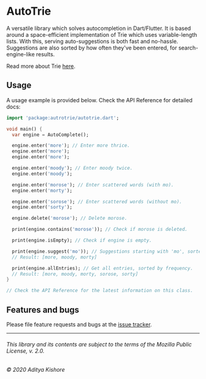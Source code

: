 # AutoTrie

A versatile library which solves autocompletion in Dart/Flutter. It is based around
a space-efficient implementation of Trie which uses variable-length lists. With this, serving
auto-suggestions is both fast and no-hassle. Suggestions are also sorted by how often 
they've been entered, for search-engine-like results.

Read more about Trie [here][trie].

[trie]: https://medium.com/basecs/trying-to-understand-tries-3ec6bede0014

## Usage

A usage example is provided below. Check the API Reference for detailed docs:

```dart
import 'package:autrotrie/autotrie.dart';

void main() {
  var engine = AutoComplete();

  engine.enter('more'); // Enter more thrice.
  engine.enter('more');
  engine.enter('more');

  engine.enter('moody'); // Enter moody twice.
  engine.enter('moody');

  engine.enter('morose'); // Enter scattered words (with mo).
  engine.enter('morty');

  engine.enter('sorose'); // Enter scattered words (without mo).
  engine.enter('sorty');

  engine.delete('morose'); // Delete morose.

  print(engine.contains('morose')); // Check if morose is deleted.

  print(engine.isEmpty); // Check if engine is empty.

  print(engine.suggest('mo')); // Suggestions starting with 'mo', sorted by frequency.
  // Result: [more, moody, morty]

  print(engine.allEntries); // Get all entries, sorted by frequency.
  // Result: [more, moody, morty, sorose, sorty]
}

// Check the API Reference for the latest information on this class.
```

## Features and bugs

Please file feature requests and bugs at the [issue tracker][tracker].

[tracker]: http://example.com/issues/replaceme

---
###### This library and its contents are subject to the terms of the Mozilla Public License, v. 2.0.
###### © 2020 Aditya Kishore